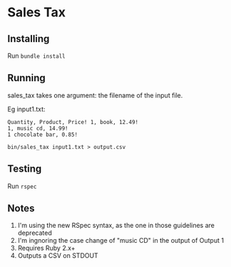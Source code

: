 # Sales Tax

## Installing

Run ```bundle install```

## Running

sales_tax takes one argument: the filename of the input file.

Eg input1.txt:

```text
Quantity, Product, Price! 1, book, 12.49!
1, music cd, 14.99!
1 chocolate bar, 0.85!
```

```bin/sales_tax input1.txt > output.csv```


## Testing

Run ```rspec```

## Notes

1. I'm using the new RSpec syntax, as the one in those guidelines are deprecated
1. I'm ingnoring the case change of "music CD" in the output of Output 1
1. Requires Ruby 2.x+
1. Outputs a CSV on STDOUT
